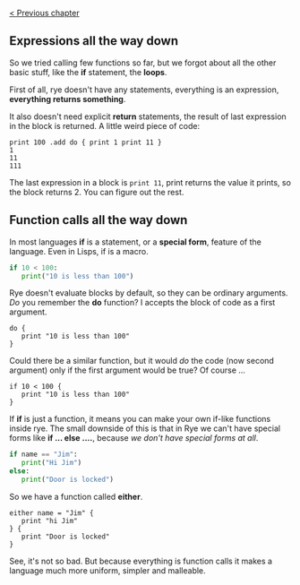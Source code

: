 [&lt; Previous chapter](./INTRO_2.md)

## Expressions all the way down

So we tried calling few functions so far, but we forgot about all the other basic stuff, like the __if__ statement, the __loops__.

First of all, rye doesn't have any statements, everything is an expression, __everything returns something__. 

It also doesn't need explicit __return__ statements, the result of last expression in the block is returned. A little weird piece
of code:

```factor
print 100 .add do { print 1 print 11 }
1
11
111
```
The last expression in a block is `print 11`, print returns the value it prints, so the block returns 2. You can figure out the rest.

## Function calls all the way down

In most languages __if__ is a statement, or a __special form__, feature of the language. Even in Lisps, if is a macro.

```python
if 10 < 100:
   print("10 is less than 100")
```

Rye doesn't evaluate blocks by default, so they can be ordinary arguments. _Do_ you remember the __do__ function? I accepts the
block of code as a first argument.

```factor
do {
   print "10 is less than 100"
}
```
Could there be a similar function, but it would _do_ the code (now second argument) only if the first argument
would be true? Of course ... 

```factor
if 10 < 100 {
   print "10 is less than 100"
}
```

If __if__ is just a function, it means you can make your own if-like functions inside rye. The small downside of 
this is that in Rye we can't have special forms like __if ... else ....__, because _we don't have special forms at all_. 

```python
if name == "Jim":
   print("Hi Jim")
else:
   print("Door is locked")
```

So we have a function called __either__. 

```factor
either name = "Jim" {
   print "hi Jim"
} {
   print "Door is locked"
}
```
See, it's not so bad. But because everything is function calls it makes a language much more uniform, simpler and
malleable.
